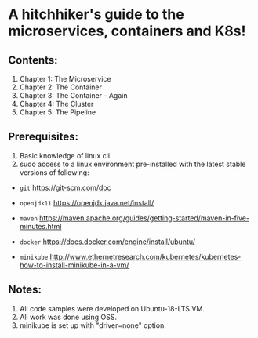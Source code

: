 # A hitchhiker's guide to the microservices, containers and K8s!

## Contents:
1. Chapter 1: The Microservice
2. Chapter 2: The Container
3. Chapter 3: The Container - Again
4. Chapter 4: The Cluster
5. Chapter 5: The Pipeline

## Prerequisites:
1. Basic knowledge of linux cli.
2. sudo access to a linux environment pre-installed with the latest stable versions of following:
- ```git```
https://git-scm.com/doc

- ```openjdk11```
https://openjdk.java.net/install/

- ```maven```
https://maven.apache.org/guides/getting-started/maven-in-five-minutes.html

- ```docker```
https://docs.docker.com/engine/install/ubuntu/

- ```minikube```
http://www.ethernetresearch.com/kubernetes/kubernetes-how-to-install-minikube-in-a-vm/

## Notes:
1. All code samples were developed on Ubuntu-18-LTS VM.
2. All work was done using OSS.
3. minikube is set up with "driver=none" option.
